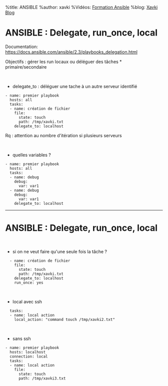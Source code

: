 %title: ANSIBLE
%author: xavki
%Vidéos: [Formation Ansible](https://www.youtube.com/playlist?list=PLn6POgpklwWoCpLKOSw3mXCqbRocnhrh-)
%blog: [Xavki Blog](https://xavki.blog)


# ANSIBLE : Delegate, run_once, local


Documentation: https://docs.ansible.com/ansible/2.3/playbooks_delegation.html

Objectifs : gérer les run locaux ou déléguer des tâches
		* primaire/secondaire

<br>

* delegate_to : déléguer une tache à un autre serveur identifié

```
- name: premier playbook
  hosts: all
  tasks:
  - name: création de fichier
    file:
      state: touch
      path: /tmp/xavki.txt
    delegate_to: localhost
```

Rq : attention au nombre d'itération si plusieurs serveurs

<br>

* quelles variables ?

```
- name: premier playbook
  hosts: all
  tasks:
  - name: debug
    debug:
      var: var1
  - name: debug
    debug:
      var: var1
    delegate_to: localhost
```

---------------------------------------------------------------------------------------

# ANSIBLE : Delegate, run_once, local


<br>

* si on ne veut faire qu'une seule fois la tâche ?

```
  - name: création de fichier
    file:
      state: touch
      path: /tmp/xavki.txt
    delegate_to: localhost
    run_once: yes
```

<br>

* local avec ssh

```
  tasks:
  - name: local action
    local_action: "command touch /tmp/xavki2.txt"
```

<br>

* sans ssh

```
- name: premier playbook
  hosts: localhost
  connection: local
  tasks:
  - name: local action
    file:
      state: touch
      path: /tmp/xavki3.txt
```
